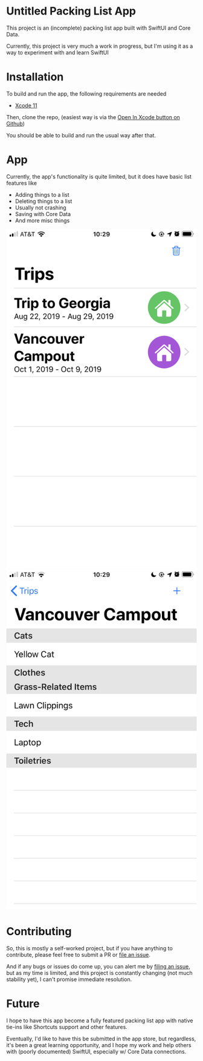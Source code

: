 #  Untitled Packing List App
This project is an (incomplete) packing list app built with SwiftUI and Core Data. 

Currently, this project is very much a work in progress, but I'm using it as a way to experiment with and learn SwiftUI

# Installation
 
 To build and run the app, the following requirements are needed
  *  [Xcode 11](https://developer.apple.com/xcode/)

Then, clone the repo, (easiest way is via the [Open In Xcode button on Github](https://github.blog/2017-06-05-clone-in-xcode/))

You should be able to build and run the usual way after that.

# App
Currently, the app's functionality is quite limited, but it does have basic list features like 
* Adding things to a list
* Deleting things to a list
* Usually not crashing
* Saving with Core Data
* And more misc things

![home view](screenshots/home.png)
![detail view](screenshots/detail.png)

# Contributing
So, this is mostly a self-worked project, but if you have anything to contribute, please feel free to submit a PR or [file an issue](issues/new).

And if any bugs or issues do come up, you can alert me by [filing an issue](issues/new), but as my time is limited, and this project is constantly changing (not much stability yet), I can't promise immediate resolution.

# Future
I hope to have this app become a fully featured packing list app with native tie-ins like Shortcuts support and other features.

Eventually, I'd like to have this be submitted in the app store, but regardless,  it's been a great learning opportunity, and I hope my work and help others with (poorly documented) SwiftUI, especially w/ Core Data connections. 
